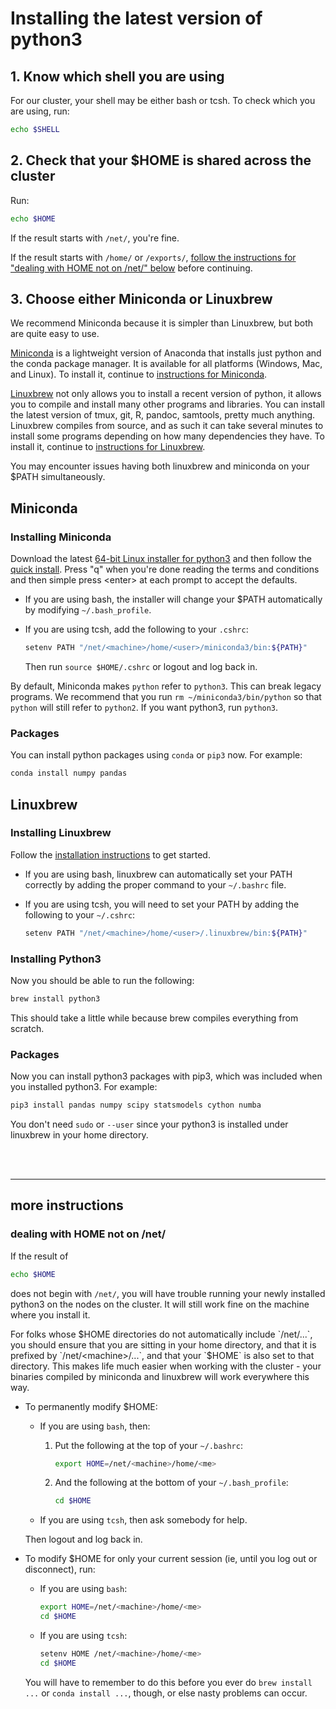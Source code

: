 # Installing the latest version of python3

## 1. Know which shell you are using

For our cluster, your shell may be either bash or tcsh. To check which you are using, run:

```bash
echo $SHELL
```

## 2. Check that your $HOME is shared across the cluster

Run:

```bash
echo $HOME
```

If the result starts with `/net/`, you're fine.

If the result starts with `/home/` or `/exports/`, [follow the instructions for "dealing with HOME not on /net/" below](#dealing-with-home-not-on-net) before continuing.

## 3. Choose either Miniconda or Linuxbrew

We recommend Miniconda because it is simpler than Linuxbrew, but both are quite easy to use.

[Miniconda](https://conda.io/miniconda.html) is a lightweight version of Anaconda that installs just python and the conda package manager.
It is available for all platforms (Windows, Mac, and Linux).
To install it, continue to [instructions for Miniconda](#miniconda).

[Linuxbrew](http://linuxbrew.sh/) not only allows you to install a
recent version of python, it allows you to compile and install many
other programs and libraries.
You can install the latest version of tmux, git, R, pandoc, samtools, pretty much anything.
Linuxbrew compiles from source, and as such it can take several minutes to install some programs depending on how many dependencies they have.
To install it, continue to [instructions for Linuxbrew](#linuxbrew).

You may encounter issues having both linuxbrew and miniconda on your
$PATH simultaneously.


## Miniconda

### Installing Miniconda

Download the latest [64-bit Linux installer for python3](https://repo.continuum.io/miniconda/Miniconda3-latest-Linux-x86_64.sh)
and then follow the [quick install](https://conda.io/docs/install/quick.html#linux-miniconda-install).
Press "q" when you're done reading the terms and conditions and then simple press &lt;enter&gt; at each prompt to accept the defaults.


- If you are using bash, the installer will change your $PATH automatically by modifying `~/.bash_profile`.

- If you are using tcsh, add the following to your `.cshrc`:

    ```bash
    setenv PATH "/net/<machine>/home/<user>/miniconda3/bin:${PATH}"
    ```

    Then run `source $HOME/.cshrc` or logout and log back in.

By default, Miniconda makes `python` refer to `python3`.  This can break legacy programs.
We recommend that you run `rm ~/miniconda3/bin/python` so that `python` will still refer to `python2`.
If you want python3, run `python3`.

### Packages

You can install python packages using `conda` or `pip3` now. For example:

```bash
conda install numpy pandas
```

## Linuxbrew

### Installing Linuxbrew

Follow the [installation
instructions](http://linuxbrew.sh/#install-linuxbrew) to get started.

- If you are using bash, linuxbrew can automatically set your PATH
correctly by adding the proper command to your `~/.bashrc` file.

- If you are using tcsh, you will need to set your PATH by adding the
following to your `~/.cshrc`:

    ```bash
    setenv PATH "/net/<machine>/home/<user>/.linuxbrew/bin:${PATH}"
    ```

### Installing Python3

Now you should be able to run the following:

```bash
brew install python3
```

This should take a little while because brew compiles everything from scratch.

### Packages

Now you can install python3 packages with pip3, which was included when
you installed python3. For example:

```bash
pip3 install pandas numpy scipy statsmodels cython numba
```

You don't need `sudo` or `--user` since your python3 is installed under
linuxbrew in your home directory.

<br>

<br>

---

## more instructions

### dealing with HOME not on /net/

If the result of

```bash
echo $HOME
```

does not begin with `/net/`, you will have trouble running your newly
installed python3 on the nodes on the cluster. It will still work fine
on the machine where you install it.

For folks whose $HOME directories do not automatically include
`/net/...`, you should ensure that you are sitting in your home
directory, and that it is prefixed by `/net/<machine>/...`, and that
your `$HOME` is also set to that directory. This makes life much easier
when working with the cluster - your binaries compiled by miniconda and linuxbrew will
work everywhere this way.

- To permanently modify $HOME:

    - If you are using `bash`, then:

        1. Put the following at the top of your `~/.bashrc`:

            ```bash
            export HOME=/net/<machine>/home/<me>
            ```

        2. And the following at the bottom of your `~/.bash_profile`:

            ```bash
            cd $HOME
            ```

    - If you are using `tcsh`, then ask somebody for help.

    Then logout and log back in.

- To modify $HOME for only your current session (ie, until you log out or disconnect), run:

    - If you are using `bash`:

        ```bash
        export HOME=/net/<machine>/home/<me>
        cd $HOME
        ```

    - If you are using `tcsh`:

        ```bash
        setenv HOME /net/<machine>/home/<me>
        cd $HOME
        ```

    You will have to remember to do this before you ever do `brew install ...` or `conda install ...`, though, or else nasty problems can occur.


